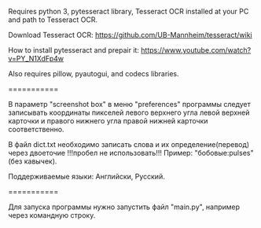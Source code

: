 Requires python 3, pytesseract library, Tesseract OCR installed at your PC and path to Tesseract OCR.

Download Tesseract OCR: https://github.com/UB-Mannheim/tesseract/wiki

How to install pytesseract and prepair it: https://www.youtube.com/watch?v=PY_N1XdFp4w

Also requires pillow, pyautogui, and codecs libraries.

===========

В параметр "screenshot box" в меню "preferences" программы следует записывать координаты пикселей левого верхнего угла левой верхней карточки и правого нижнего угла правой нижней карточки соответственно.

В файл dict.txt необходимо записать слова и их определение(перевод) через двоеточие !!!пробел не использовать!!! Пример: "бобовые:pulses" (без кавычек).

Поддерживаемые языки: Английски, Русский.

===========

Для запуска программы нужно запустить файл "main.py", например через командную строку.